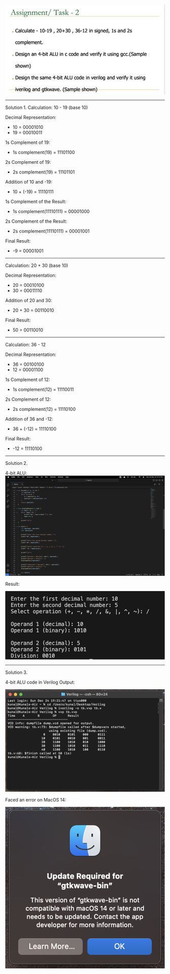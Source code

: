 

![Alt Text](1C.png) 

__________________________________________

Solution 1.
Calculation: 10 - 19 (base 10)

Decimal Representation:
- 10 = 00001010
- 19 = 00010011

1s Complement of 19:
- 1s complement(19) = 11101100

2s Complement of 19:
- 2s complement(19) = 11101101

Addition of 10 and -19:
- 10 + (-19) = 11110111

1s Complement of the Result:
- 1s complement(11110111) = 00001000

2s Complement of the Result:
- 2s complement(11110111) = 00001001

Final Result:
- -9 = 00001001

---

Calculation: 20 + 30 (base 10)

Decimal Representation:
- 20 = 00010100
- 30 = 00011110

Addition of 20 and 30:
- 20 + 30 = 00110010

Final Result:
- 50 = 00110010

---

Calculation: 36 - 12 

Decimal Representation:
- 36 = 00100100
- 12 = 00001100

1s Complement of 12:
- 1s complement(12) = 11110011

2s Complement of 12:
- 2s complement(12) = 11110100

Addition of 36 and -12:
- 36 + (-12) = 11110100

Final Result:
- -12 = 11110100

__________________________________________
Solution 2.

4-bit ALU:
![Alt Text](1E.png)

Result:

![Alt Text](1B.png)

__________________________________________
Solution 3.

4-bit ALU code in Verilog
Output:

![Alt Text](1A.png)

Faced an error on MacOS 14:


![Alt Text](1D.png)